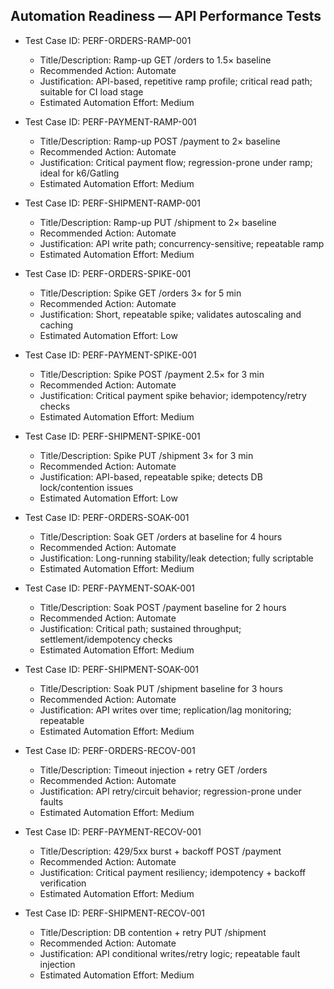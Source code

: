 ## Automation Readiness — API Performance Tests

- Test Case ID: PERF-ORDERS-RAMP-001
  - Title/Description: Ramp-up GET /orders to 1.5× baseline
  - Recommended Action: Automate
  - Justification: API-based, repetitive ramp profile; critical read path; suitable for CI load stage
  - Estimated Automation Effort: Medium

- Test Case ID: PERF-PAYMENT-RAMP-001
  - Title/Description: Ramp-up POST /payment to 2× baseline
  - Recommended Action: Automate
  - Justification: Critical payment flow; regression-prone under ramp; ideal for k6/Gatling
  - Estimated Automation Effort: Medium

- Test Case ID: PERF-SHIPMENT-RAMP-001
  - Title/Description: Ramp-up PUT /shipment to 2× baseline
  - Recommended Action: Automate
  - Justification: API write path; concurrency-sensitive; repeatable ramp
  - Estimated Automation Effort: Medium

- Test Case ID: PERF-ORDERS-SPIKE-001
  - Title/Description: Spike GET /orders 3× for 5 min
  - Recommended Action: Automate
  - Justification: Short, repeatable spike; validates autoscaling and caching
  - Estimated Automation Effort: Low

- Test Case ID: PERF-PAYMENT-SPIKE-001
  - Title/Description: Spike POST /payment 2.5× for 3 min
  - Recommended Action: Automate
  - Justification: Critical payment spike behavior; idempotency/retry checks
  - Estimated Automation Effort: Medium

- Test Case ID: PERF-SHIPMENT-SPIKE-001
  - Title/Description: Spike PUT /shipment 3× for 3 min
  - Recommended Action: Automate
  - Justification: API-based, repeatable spike; detects DB lock/contention issues
  - Estimated Automation Effort: Low

- Test Case ID: PERF-ORDERS-SOAK-001
  - Title/Description: Soak GET /orders at baseline for 4 hours
  - Recommended Action: Automate
  - Justification: Long-running stability/leak detection; fully scriptable
  - Estimated Automation Effort: Medium

- Test Case ID: PERF-PAYMENT-SOAK-001
  - Title/Description: Soak POST /payment baseline for 2 hours
  - Recommended Action: Automate
  - Justification: Critical path; sustained throughput; settlement/idempotency checks
  - Estimated Automation Effort: Medium

- Test Case ID: PERF-SHIPMENT-SOAK-001
  - Title/Description: Soak PUT /shipment baseline for 3 hours
  - Recommended Action: Automate
  - Justification: API writes over time; replication/lag monitoring; repeatable
  - Estimated Automation Effort: Medium

- Test Case ID: PERF-ORDERS-RECOV-001
  - Title/Description: Timeout injection + retry GET /orders
  - Recommended Action: Automate
  - Justification: API retry/circuit behavior; regression-prone under faults
  - Estimated Automation Effort: Medium

- Test Case ID: PERF-PAYMENT-RECOV-001
  - Title/Description: 429/5xx burst + backoff POST /payment
  - Recommended Action: Automate
  - Justification: Critical payment resiliency; idempotency + backoff verification
  - Estimated Automation Effort: Medium

- Test Case ID: PERF-SHIPMENT-RECOV-001
  - Title/Description: DB contention + retry PUT /shipment
  - Recommended Action: Automate
  - Justification: API conditional writes/retry logic; repeatable fault injection
  - Estimated Automation Effort: Medium

